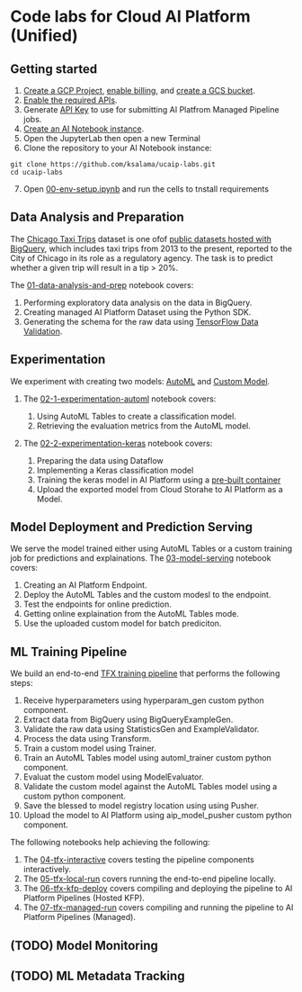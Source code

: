 # Code labs for Cloud AI Platform (Unified)

## Getting started

1. [Create a GCP Project](https://cloud.google.com/resource-manager/docs/creating-managing-projects#console), [enable billing](https://cloud.google.com/billing/docs/how-to/modify-project), and [create a GCS bucket](https://cloud.google.com/storage/docs/creating-buckets).
2. [Enable the required APIs](https://cloud.google.com/endpoints/docs/openapi/enable-api).
3. Generate [API Key](https://cloud.google.com/docs/authentication/api-keys) to use for submitting AI Platfrom Managed Pipeline jobs.
4. [Create an AI Notebook instance](https://cloud.google.com/ai-platform/notebooks/docs/create-new).
5. Open the JupyterLab then open a new Terminal
6. Clone the repository to your AI Notebook instance:
```
git clone https://github.com/ksalama/ucaip-labs.git
cd ucaip-labs
```
7. Open [00-env-setup.ipynb](00-env-setup.ipynb) and run the cells to tnstall requirements

## Data Analysis and Preparation

The [Chicago Taxi Trips](https://pantheon.corp.google.com/marketplace/details/city-of-chicago-public-data/chicago-taxi-trips) dataset is one ofof [public datasets hosted with BigQuery](https://cloud.google.com/bigquery/public-data/), which includes taxi trips from 2013 to the present, reported to the City of Chicago in its role as a regulatory agency. The task is to predict whether a given trip will result in a tip > 20%.

The [01-data-analysis-and-prep](01-data-analysis-and-prep.ipynb) notebook covers:
1. Performing exploratory data analysis on the data in BigQuery.
2. Creating managed AI Platform Dataset using the Python SDK.
3. Generating the schema for the raw data using [TensorFlow Data Validation](https://www.tensorflow.org/tfx/guide/tfdv).


## Experimentation

We experiment with creating two models: [AutoML](https://cloud.google.com/ai-platform-unified/docs/training/training) and [Custom Model](https://cloud.google.com/ai-platform-unified/docs/training/create-model-custom-training). 

1. The [02-1-experimentation-automl](02-1-experimentation-automl.ipynb) notebook covers:
    1. Using AutoML Tables to create a classification model.
    2. Retrieving the evaluation metrics from the AutoML model.

2. The [02-2-experimentation-keras](02-2-experimentation-keras.ipynb) notebook covers:
    1. Preparing the data using Dataflow
    2. Implementing a Keras classification model
    3. Training the keras model in AI Platform using a [pre-built container](https://cloud.google.com/ai-platform-unified/docs/training/pre-built-containers)
    4. Upload the exported model from Cloud Storahe to AI Platform as a Model.

## Model Deployment and Prediction Serving

We serve the model trained either using AutoML Tables or a custom training job for predictions and explainations.
The [03-model-serving](03-model-serving.ipynb) notebook covers:
1. Creating an AI Platform Endpoint.
2. Deploy the AutoML Tables and the custom modesl to the endpoint.
4. Test the endpoints for online prediction.
5. Getting online explaination from the AutoML Tables mode.
5. Use the uploaded custom model for batch prediciton.

## ML Training Pipeline

We build an end-to-end [TFX training pipeline](tfx_pipline) that performs the following steps:
1. Receive hyperparameters using hyperparam_gen custom python component.
2. Extract data from BigQuery using BigQueryExampleGen.
3. Validate the raw data using StatisticsGen and ExampleValidator.
4. Process the data using Transform.
5. Train a custom model using Trainer.
6. Train an AutoML Tables model using automl_trainer custom python component.
7. Evaluat the custom model using ModelEvaluator.
8. Validate the custom model against the AutoML Tables model using a custom python component.
9. Save the blessed to model registry location using using Pusher.
10. Upload the model to AI Platform using aip_model_pusher custom python component.

The following notebooks help achieving the following:

1. The [04-tfx-interactive](04-tfx-interactive.ipynb) covers testing the pipeline components interactively.
2. The [05-tfx-local-run](05-tfx-local-run.ipynb) covers running the end-to-end pipeline locally.
3. The [06-tfx-kfp-deploy](06-tfx-kfp-deploy.ipynb) covers compiling and deploying the pipeline to AI Platform Pipelines (Hosted KFP).
4. The [07-tfx-managed-run](06-tfx-managed-run.ipynb) covers compiling and running the pipeline to AI Platform Pipelines (Managed).


## (TODO) Model Monitoring

## (TODO) ML Metadata Tracking




